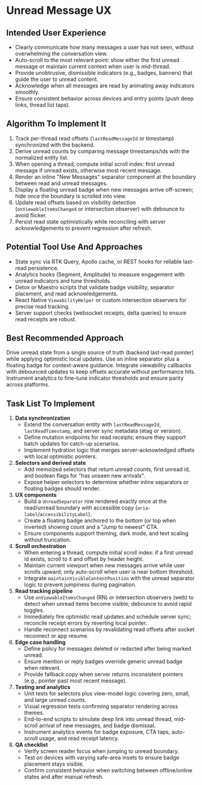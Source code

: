 # Unread Message UX

## Intended User Experience
- Clearly communicate how many messages a user has not seen, without overwhelming the conversation view.
- Auto-scroll to the most relevant point: show either the first unread message or maintain current context when user is mid-thread.
- Provide unobtrusive, dismissible indicators (e.g., badges, banners) that guide the user to unread content.
- Acknowledge when all messages are read by animating away indicators smoothly.
- Ensure consistent behavior across devices and entry points (push deep links, thread list taps).

## Algorithm To Implement It
1. Track per-thread read offsets (`lastReadMessageId` or timestamp) synchronized with the backend.
2. Derive unread counts by comparing message timestamps/ids with the normalized entity list.
3. When opening a thread, compute initial scroll index: first unread message if unread exists, otherwise most recent message.
4. Render an inline "New Messages" separator component at the boundary between read and unread messages.
5. Display a floating unread badge when new messages arrive off-screen; hide once the boundary is scrolled into view.
6. Update read offsets based on visibility detection (`onViewableItemsChanged` or intersection observer) with debounce to avoid flicker.
7. Persist read state optimistically while reconciling with server acknowledgements to prevent regression after refresh.

## Potential Tool Use And Approaches
- State sync via RTK Query, Apollo cache, or REST hooks for reliable last-read persistence.
- Analytics hooks (Segment, Amplitude) to measure engagement with unread indicators and tune thresholds.
- Detox or Maestro scripts that validate badge visibility, separator placement, and read acknowledgements.
- React Native `ViewabilityHelper` or custom intersection observers for precise read tracking.
- Server support checks (websocket receipts, delta queries) to ensure read receipts are robust.

## Best Recommended Approach
Drive unread state from a single source of truth (backend last-read pointer) while applying optimistic local updates. Use an inline separator plus a floating badge for context-aware guidance. Integrate viewability callbacks with debounced updates to keep offsets accurate without performance hits. Instrument analytics to fine-tune indicator thresholds and ensure parity across platforms.

## Task List To Implement
1. **Data synchronization**
   - Extend the conversation entity with `lastReadMessageId`, `lastReadTimestamp`, and server sync metadata (etag or version).
   - Define mutation endpoints for read receipts; ensure they support batch updates for catch-up scenarios.
   - Implement hydration logic that merges server-acknowledged offsets with local optimistic pointers.
2. **Selectors and derived state**
   - Add memoized selectors that return unread counts, first unread id, and boolean flags for "has unseen new arrivals".
   - Expose helper selectors to determine whether inline separators or floating badges should render.
3. **UX components**
   - Build a `UnreadSeparator` row rendered exactly once at the read/unread boundary with accessible copy (`aria-label`/`accessibilityLabel`).
   - Create a floating badge anchored to the bottom (or top when inverted) showing count and a "Jump to newest" CTA.
   - Ensure components support theming, dark mode, and text scaling without truncation.
4. **Scroll orchestration**
   - When entering a thread, compute initial scroll index: if a first unread id exists, scroll to it and offset by header height.
   - Maintain current viewport when new messages arrive while user scrolls upward; only auto-scroll when user is near bottom threshold.
   - Integrate `maintainVisibleContentPosition` with the unread separator logic to prevent jumpiness during pagination.
5. **Read tracking pipeline**
   - Use `onViewableItemsChanged` (RN) or intersection observers (web) to detect when unread items become visible; debounce to avoid rapid toggles.
   - Immediately fire optimistic read updates and schedule server sync; reconcile receipt errors by reverting local pointer.
   - Handle reconnect scenarios by revalidating read offsets after socket reconnect or app resume.
6. **Edge case handling**
   - Define policy for messages deleted or redacted after being marked unread.
   - Ensure mention or reply badges override generic unread badge when relevant.
   - Provide fallback copy when server returns inconsistent pointers (e.g., pointer past most recent message).
7. **Testing and analytics**
   - Unit tests for selectors plus view-model logic covering zero, small, and large unread counts.
   - Visual regression tests confirming separator rendering across themes.
   - End-to-end scripts to simulate deep link into unread thread, mid-scroll arrival of new messages, and badge dismissal.
   - Instrument analytics events for badge exposure, CTA taps, auto-scroll usage, and read receipt latency.
8. **QA checklist**
   - Verify screen reader focus when jumping to unread boundary.
   - Test on devices with varying safe-area insets to ensure badge placement stays visible.
   - Confirm consistent behavior when switching between offline/online states and after manual refresh.
